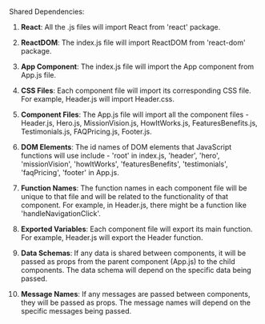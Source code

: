 Shared Dependencies:

1. **React**: All the .js files will import React from 'react' package.

2. **ReactDOM**: The index.js file will import ReactDOM from 'react-dom' package.

3. **App Component**: The index.js file will import the App component from App.js file.

4. **CSS Files**: Each component file will import its corresponding CSS file. For example, Header.js will import Header.css.

5. **Component Files**: The App.js file will import all the component files - Header.js, Hero.js, MissionVision.js, HowItWorks.js, FeaturesBenefits.js, Testimonials.js, FAQPricing.js, Footer.js.

6. **DOM Elements**: The id names of DOM elements that JavaScript functions will use include - 'root' in index.js, 'header', 'hero', 'missionVision', 'howItWorks', 'featuresBenefits', 'testimonials', 'faqPricing', 'footer' in App.js.

7. **Function Names**: The function names in each component file will be unique to that file and will be related to the functionality of that component. For example, in Header.js, there might be a function like 'handleNavigationClick'.

8. **Exported Variables**: Each component file will export its main function. For example, Header.js will export the Header function.

9. **Data Schemas**: If any data is shared between components, it will be passed as props from the parent component (App.js) to the child components. The data schema will depend on the specific data being passed.

10. **Message Names**: If any messages are passed between components, they will be passed as props. The message names will depend on the specific messages being passed.